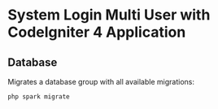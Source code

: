 # System Login Multi User with CodeIgniter 4 Application

## Database

Migrates a database group with all available migrations:

```bash
php spark migrate
```
